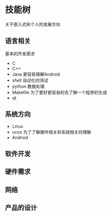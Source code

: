 # 技能树

关于嵌入式和个人的发展方向


## 语言相关

基本的开发需求

* C
* C++
* Java  更容易理解Android
* shell   自动化的测试
* python    数据处理
* Makefile  为了更好更容易的去了解一个程序的生成
* qt


## 系统方向

* Linux
* ucos 为了了解硬件相关和系统相关的理解
* Android

## 软件开发




## 硬件需求



## 网络



## 产品的设计
